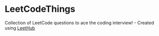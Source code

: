 # LeetCodeThings
Collection of LeetCode questions to ace the coding interview! - Created using [LeetHub](https://github.com/QasimWani/LeetHub)
